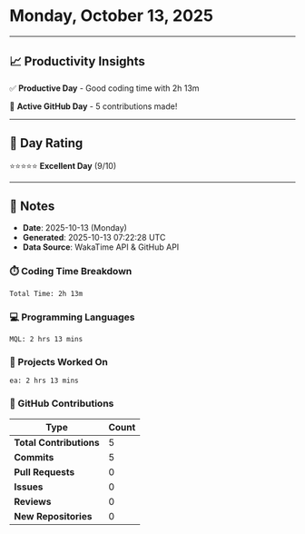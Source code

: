 # Monday, October 13, 2025

---

## 📈 Productivity Insights

✅ **Productive Day** - Good coding time with 2h 13m

🚀 **Active GitHub Day** - 5 contributions made!

---

## 🎯 Day Rating

⭐⭐⭐⭐⭐ **Excellent Day** (9/10)

---

## 📝 Notes

- **Date**: 2025-10-13 (Monday)
- **Generated**: 2025-10-13 07:22:28 UTC
- **Data Source**: WakaTime API & GitHub API


### ⏱️ Coding Time Breakdown

```
Total Time: 2h 13m
```

### 💻 Programming Languages

```
MQL: 2 hrs 13 mins
```

### 📂 Projects Worked On

```
ea: 2 hrs 13 mins

```


### 🐙 GitHub Contributions

| Type | Count |
|------|-------|
| **Total Contributions** | 5 |
| **Commits** | 5 |
| **Pull Requests** | 0 |
| **Issues** | 0 |
| **Reviews** | 0 |
| **New Repositories** | 0 |

